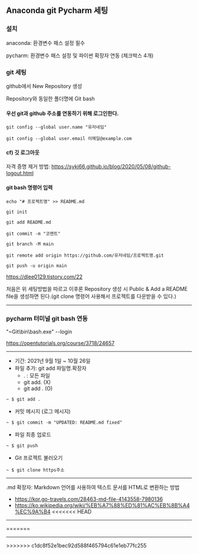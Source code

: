 ## Anaconda git Pycharm 세팅

### 설치
anaconda: 환경변수 패스 설정 필수

pycharm: 환경변수 패스 설정 및 파이썬 확장자 연동 (체크박스 4개)


### git 세팅

github에서 New Repository 생성

Repository와 동일한 폴더명에 Git bash

####  우선 git과 github 주소를 연동하기 위해 로그인한다.
```
git config --global user.name "유저네임"

git config --global user.email 이메일@example.com
```

#### cf) 깃 로그아웃

자격 증명 제거 방법: https://syki66.github.io/blog/2020/05/08/github-logout.html

#### git bash 명령어 입력

```
echo "# 프로젝트명" >> README.md
```

```
git init
```

```
git add README.md
```

```
git commit -m "코멘트"
```

```
git branch -M main
```

```
git remote add origin https://github.com/유저네임/프로젝트명.git
```

```
git push -u origin main
```
https://dlee0129.tistory.com/22

처음은 위 세팅방법을 따르고 이후론 Repository 생성 시 Public & Add a README file을 생성하면 된다.(git clone 명령어 사용해서 프로젝트를 다운받을 수 있다.)


<hr>

### pycharm 터미널 git bash 연동
"~Git\bin\bash.exe" --login

https://opentutorials.org/course/3718/24657

<hr>

- 기간: 2021년 9월 1일 ~ 10월 26일
- 파일 추가: git add 파일명.확장자
    + . : 모든 파일
    + git add. (X)
    + git add . (O)
```markdown
~ $ git add .
```

- 커밋 메시지 (로그 메시지)
```markdown
~ $ git commit -m "UPDATED: README.md fixed"
```

- 파일 최종 업로드
```markdown
~ $ git push
```

- Git 프로젝트 불러오기
```
~ $ git clone https주소
```


<hr>
 .md 확장자: Markdown 언어를 사용하여 텍스트 문서를 HTML로 변환하는 방법

- https://kor.go-travels.com/28463-md-file-4143558-7980136
- https://ko.wikipedia.org/wiki/%EB%A7%88%ED%81%AC%EB%8B%A4%EC%9A%B4
<<<<<<< HEAD
<hr>
=======
<hr>
>>>>>>> c1dc8f52e1bec92d588f465794c61e1eb77fc255

